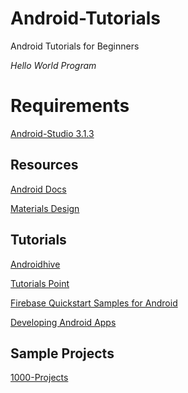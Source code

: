 # Android-Tutorials
Android Tutorials for Beginners

_Hello World Program_

# Requirements
[Android-Studio 3.1.3](https://developer.android.com/studio/)

## Resources
[Android Docs](https://developer.android.com/training/basics/firstapp/)

[Materials Design](https://material.io/)

## Tutorials
[Androidhive](https://www.androidhive.info/)

[Tutorials Point](https://www.tutorialspoint.com/android/index.htm)

[Firebase Quickstart Samples for Android](https://github.com/firebase/quickstart-android)

[Developing Android Apps](https://www.udacity.com/course/new-android-fundamentals--ud851)

## Sample Projects
[1000-Projects](https://1000projects.org/projects/android-projects)
